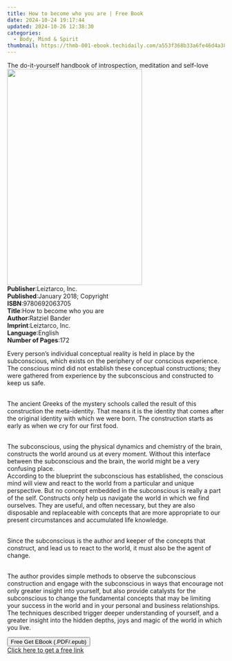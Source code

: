 ```yaml
---
title: How to become who you are | Free Book
date: 2024-10-24 19:17:44
updated: 2024-10-26 12:38:30
categories:
  - Body, Mind & Spirit
thumbnail: https://thmb-001-ebook.techidaily.com/a553f368b33a6fe46d4a38c9594bd9013c3a781951622a4ea48bf74b7fb7b210.jpg
---
```

<main id="book-container">
  <div class="flex flex-col">
    <div class="book-brief flex-1 py-6 px-4 sm:p-6 md:py-10 md:px-8">
      <!-- brief-->
      <div class="book-brief-main">
        The do-it-yourself handbook of introspection, meditation and self-love
      </div>
    </div>
    <div
      class="book-meta-info flex-1 grid gap-4 col-start-1 col-end-3 row-start-1 sm:mb-6 sm:grid-cols-4 lg:gap-6 lg:col-start-2 lg:row-end-6 lg:row-span-6 lg:mb-0"
    >
      <div
        class="book-meta-info-left place-content-center mt-4 p-4 text-sm leading-6 col-start-2 col-span-2 dark:text-slate-400"
      >
        <img
          class="w-full h-500 object-cover rounded-lg sm:h-255 sm:col-span-2 lg:col-span-full"
          src="https://img-001-ebook.techidaily.com/0f0d790d468e9637bc497f929a34ddd12f0536e5d349bac5963b3488d0e36521.jpg"
          alt=""
          width="312"
          height="500"
        />
      </div>
      <div
        class="book-meta-info-right mt-2 col-start-1 row-start-2 col-span-3 self-center"
      >
        <!-- meta data  -->
        <div class="flex flex-col px-4 md:px-8">
          <div class="flex-1">
            <strong>Publisher</strong>:<span class="px-2">Leiztarco, Inc.</span>
          </div>
          <div class="flex-1">
            <strong>Published</strong>:<span class="px-2"
              >January 2018; Copyright</span
            >
          </div>
          <div class="flex-1">
            <strong>ISBN</strong>:<span class="px-2">9780692063705</span>
          </div>
          <div class="flex-1">
            <strong>Title</strong>:<span class="px-2"
              >How to become who you are</span
            >
          </div>
          <div class="flex-1">
            <strong>Author</strong>:<span class="px-2">Ratziel Bander</span>
          </div>
          <div class="flex-1">
            <strong>Imprint</strong>:<span class="px-2">Leiztarco, Inc.</span>
          </div>
          <div class="flex-1">
            <strong>Language</strong>:<span class="px-2">English</span>
          </div>
          <div class="flex-1">
            <strong>Number of Pages</strong>:<span class="px-2">172</span>
          </div>
        </div>
      </div>
    </div>
    <div class="book-description flex-1 py-6 px-4 sm:p-6 md:py-10 md:px-8">
      <div class="book-description-main">
        <div accordion-content="" id="description">
          <p>
            Every person’s individual conceptual reality is held in place by the
            subconscious, which exists on the periphery of our conscious
            experience. The conscious mind did not establish these conceptual
            constructions; they were gathered from experience by the
            subconscious and constructed to keep us safe.
          </p>
          <p>
            <br />The ancient Greeks of the mystery schools called the result of
            this construction the meta-identity. That means it is the identity
            that comes after the original identity with which we were born. The
            construction starts as early as when we cry for our first food.
          </p>
          <p>
            <br />The subconscious, using the physical dynamics and chemistry of
            the brain, constructs the world around us at every moment. Without
            this interface between the subconscious and the brain, the world
            might be a very confusing place.<br />According to the blueprint the
            subconscious has established, the conscious mind will view and react
            to the world from a particular and unique perspective. But no
            concept embedded in the subconscious is really a part of the self.
            Constructs only help us navigate the world in which we find
            ourselves. They are useful, and often necessary, but they are also
            disposable and replaceable with concepts that are more appropriate
            to our present circumstances and accumulated life knowledge.
          </p>
          <p>
            <br />Since the subconscious is the author and keeper of the
            concepts that construct, and lead us to react to the world, it must
            also be the agent of change.
          </p>
          <p>
            <br />The author provides simple methods to observe the subconscious
            construction and engage with the subconscious in ways that encourage
            not only greater insight into yourself, but also provide catalysts
            for the subconscious to change the fundamental concepts that may be
            limiting your success in the world and in your personal and business
            relationships. The techniques described trigger deeper understanding
            of yourself, and a greater insight into the hidden depths, joys and
            magic of the world in which you live.
          </p>
        </div>
        <div class="accordion-fader"></div>
      </div>
    </div>
    <div class="book-excerpts flex-1 py-6 px-4 sm:p-6 md:py-10 md:px-8"></div>
    <div
      class="book-about-author flex-1 py-6 px-4 sm:p-6 md:py-10 md:px-8"
    ></div>
    <div class="book-free-get flex-1 py-6 px-4 sm:p-6 md:py-10 md:px-8">
      <button
        id="btn-free-get"
        class="bg-blue-500 hover:bg-blue-700 text-white font-bold py-2 px-4 rounded"
      >
        Free Get EBook (.PDF/.epub)
      </button>
      <div id="countdown-display" class="px-2 text-lg mt-2"></div>
      <a
        id="free-link"
        class="hidden bg-blue-500 hover:bg-blue-700 text-white font-bold py-2 px-4 rounded"
        href="https://www.ebooks.com/en-us/book/209857935/how-to-become-who-you-are/ratziel-bander/"
        target="_blank"
        >Click here to get a free link</a
      >
    </div>
    <script>
      let countdownTime = 0;
      let countdownInterval = null;
      document
        .getElementById('btn-free-get')
        .addEventListener('click', startCountdown);
      function startCountdown() {
        countdownTime = new Date().getTime() + 60000 * 3;
        countdownInterval = setInterval(updateCountdown, 1000);
        document.getElementById('btn-free-get').disabled = true;
        document
          .getElementById('btn-free-get')
          .classList.add('bg-gray-500', 'cursor-not-allowed');
      }
      function updateCountdown() {
        let currentTime = new Date().getTime();
        let timeLeft = countdownTime - currentTime;
        let secondsLeft = Math.floor(timeLeft / 1000);
        document.getElementById('countdown-display').innerHTML =
          `Remaining time: ${secondsLeft} seconds.`;
        if (secondsLeft <= 0) {
          clearInterval(countdownInterval);
          document.getElementById('btn-free-get').classList.add('hidden');
          document.getElementById('free-link').classList.remove('hidden');
          document.getElementById('countdown-display').innerHTML = '';
        }
      }
    </script>
  </div>
</main>
